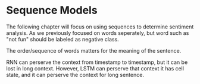 # Sequence Models

The following chapter will focus on using sequences to determine sentiment analysis. As we previously focused on words seperately, but word such as "not fun" should be labeled as negative class.

The order/sequence of words matters for the meaning of the sentence.

RNN can perserve the context from timestamp to timestamp, but it can be lost in long context. However, LSTM can perserve that context it has cell state, and it can perserve the context for long sentence.